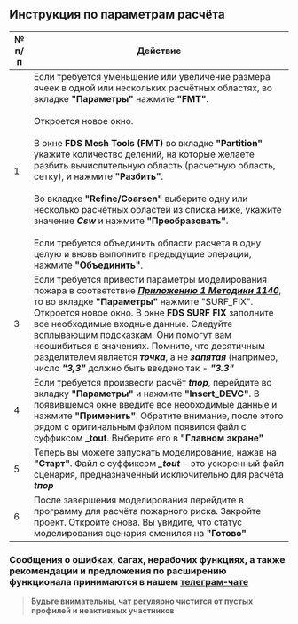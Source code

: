 ## Инструкция по параметрам расчёта
|	№ п/п	|	Действие	|
|---------|---------|
|	1	|	Если требуется уменьшение или увеличение размера ячеек в одной или нескольких расчётных областях, во вкладке **"Параметры"** нажмите **"FMT"**.<br><br>Откроется новое окно.<br><br>В окне **FDS Mesh Tools (FMT)** во вкладке **"Partition"** укажите количество делений, на которые желаете разбить вычислительную область (расчетную область, сетку), и нажмите **"Разбить"**.<br><br>Во вкладке **"Refine/Coarsen"** выберите одну или несколько расчётных областей из списка ниже, укажите значение ***Csw*** и нажмите **"Преобразовать"**.<br><br>Если требуется объединить области расчета в одну целую и вновь выполнить предыдущие операции, нажмите **"Объединить"**. 	|
|	3	|	Если требуется привести параметры моделирования пожара в соответствие [***Приложению 1 Методики 1140***](https://ivo.garant.ru/#/document/406577165/paragraph/185/doclist/198/1/0/0/методика%201140:0), то во вкладке **"Параметры"** нажмите "SURF_FIX". Откроется новое окно. В окне **FDS SURF FIX** заполните все необходимые входные данные. Следуйте всплывающим подсказкам. Они помогут вам неошибиться в значениях. Помните, что десятичным разделителем является ***точка***, а не ***запятая*** (например, число ***"3,3"*** должно быть введено так - ***"3.3"***	|
|	4	|	Если требуется произвести расчёт ***tпор***, перейдите во вкладку **"Параметры"** и нажмите **"Insert_DEVC"**. В появившемся окне введите все необходимые данные и нажмите **"Применить"**. Обратите внимание, после этого рядом с оригинальным файлом появился файл с суффиксом **_tout**. Выберите его в **"Главном экране"**	|
|	5	|	Теперь вы можете запускать моделирование, нажав на **"Старт"**. Файл с суффиксом ***_tout*** - это ускоренный файл сценария, предназначенный исключительно для расчёта ***tпор***	|
|	6	|	После завершения моделирования перейдите в программу для расчёта пожарного риска. Закройте проект. Откройте снова. Вы увидите, что статус моделирования сценария сменился на **"Готово"**	|

### Сообщения о ошибках, багах, нерабочих функциях, а также рекомендации и предложения по расширению функционала принимаются в нашем [**телеграм-чате**](https://t.me/+LdZFKLaDjIA1YWVi)
>**Будьте внимательны, чат регулярно чистится от пустых профилей и неактивных участников**